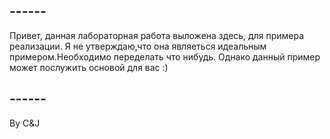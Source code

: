## ------
Привет, данная лабораторная работа выложена здесь, для примера реализации. 
Я не утверждаю,что она являеться идеальным примером.Необходимо переделать что нибудь. 
Однако данный пример может послужить основой для вас :)
## ------
By C&J
